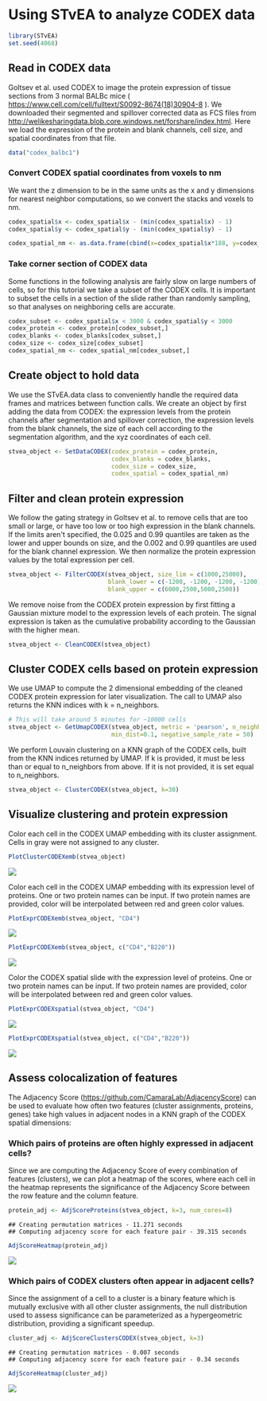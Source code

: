 Using STvEA to analyze CODEX data
================

``` r
library(STvEA)
set.seed(4068)
```

Read in CODEX data
------------------

Goltsev et al. used CODEX to image the protein expression of tissue sections from 3 normal BALBc mice ( <https://www.cell.com/cell/fulltext/S0092-8674(18)30904-8> ). We downloaded their segmented and spillover corrected data as FCS files from <http://welikesharingdata.blob.core.windows.net/forshare/index.html>. Here we load the expression of the protein and blank channels, cell size, and spatial coordinates from that file.

``` r
data("codex_balbc1")
```

### Convert CODEX spatial coordinates from voxels to nm

We want the z dimension to be in the same units as the x and y dimensions for nearest neighbor computations, so we convert the stacks and voxels to nm.

``` r
codex_spatial$x <- codex_spatial$x - (min(codex_spatial$x) - 1)
codex_spatial$y <- codex_spatial$y - (min(codex_spatial$y) - 1)

codex_spatial_nm <- as.data.frame(cbind(x=codex_spatial$x*188, y=codex_spatial$y*188, z=codex_spatial$z*900))
```

### Take corner section of CODEX data

Some functions in the following analysis are fairly slow on large numbers of cells, so for this tutorial we take a subset of the CODEX cells. It is important to subset the cells in a section of the slide rather than randomly sampling, so that analyses on neighboring cells are accurate.

``` r
codex_subset <- codex_spatial$x < 3000 & codex_spatial$y < 3000
codex_protein <- codex_protein[codex_subset,]
codex_blanks <- codex_blanks[codex_subset,]
codex_size <- codex_size[codex_subset]
codex_spatial_nm <- codex_spatial_nm[codex_subset,]
```

Create object to hold data
--------------------------

We use the STvEA.data class to conveniently handle the required data frames and matrices between function calls. We create an object by first adding the data from CODEX: the expression levels from the protein channels after segmentation and spillover correction, the expression levels from the blank channels, the size of each cell according to the segmentation algorithm, and the xyz coordinates of each cell.

``` r
stvea_object <- SetDataCODEX(codex_protein = codex_protein,
                             codex_blanks = codex_blanks,
                             codex_size = codex_size,
                             codex_spatial = codex_spatial_nm)
```

Filter and clean protein expression
-----------------------------------

We follow the gating strategy in Goltsev et al. to remove cells that are too small or large, or have too low or too high expression in the blank channels. If the limits aren't specified, the 0.025 and 0.99 quantiles are taken as the lower and upper bounds on size, and the 0.002 and 0.99 quantiles are used for the blank channel expression. We then normalize the protein expression values by the total expression per cell.

``` r
stvea_object <- FilterCODEX(stvea_object, size_lim = c(1000,25000),
                            blank_lower = c(-1200, -1200, -1200, -1200),
                            blank_upper = c(6000,2500,5000,2500))
```

We remove noise from the CODEX protein expression by first fitting a Gaussian mixture model to the expression levels of each protein. The signal expression is taken as the cumulative probability according to the Gaussian with the higher mean.

``` r
stvea_object <- CleanCODEX(stvea_object)
```

Cluster CODEX cells based on protein expression
-----------------------------------------------

We use UMAP to compute the 2 dimensional embedding of the cleaned CODEX protein expression for later visualization. The call to UMAP also returns the KNN indices with k = n\_neighbors.

``` r
# This will take around 5 minutes for ~10000 cells
stvea_object <- GetUmapCODEX(stvea_object, metric = 'pearson', n_neighbors=30,
                             min_dist=0.1, negative_sample_rate = 50)
```

We perform Louvain clustering on a KNN graph of the CODEX cells, built from the KNN indices returned by UMAP. If k is provided, it must be less than or equal to n\_neighbors from above. If it is not provided, it is set equal to n\_neighbors.

``` r
stvea_object <- ClusterCODEX(stvea_object, k=30)
```

Visualize clustering and protein expression
-------------------------------------------

Color each cell in the CODEX UMAP embedding with its cluster assignment. Cells in gray were not assigned to any cluster.

``` r
PlotClusterCODEXemb(stvea_object)
```

![](codex_tutorial_files/figure-markdown_github/unnamed-chunk-10-1.png)

Color each cell in the CODEX UMAP embedding with its expression level of proteins. One or two protein names can be input. If two protein names are provided, color will be interpolated between red and green color values.

``` r
PlotExprCODEXemb(stvea_object, "CD4")
```

![](codex_tutorial_files/figure-markdown_github/unnamed-chunk-11-1.png)

``` r
PlotExprCODEXemb(stvea_object, c("CD4","B220"))
```

![](codex_tutorial_files/figure-markdown_github/unnamed-chunk-12-1.png)

Color the CODEX spatial slide with the expression level of proteins. One or two protein names can be input. If two protein names are provided, color will be interpolated between red and green color values.

``` r
PlotExprCODEXspatial(stvea_object, "CD4")
```

![](codex_tutorial_files/figure-markdown_github/unnamed-chunk-13-1.png)

``` r
PlotExprCODEXspatial(stvea_object, c("CD4","B220"))
```

![](codex_tutorial_files/figure-markdown_github/unnamed-chunk-14-1.png)

Assess colocalization of features
---------------------------------

The Adjacency Score (<https://github.com/CamaraLab/AdjacencyScore>) can be used to evaluate how often two features (cluster assignments, proteins, genes) take high values in adjacent nodes in a KNN graph of the CODEX spatial dimensions:

### Which pairs of proteins are often highly expressed in adjacent cells?

Since we are computing the Adjacency Score of every combination of features (clusters), we can plot a heatmap of the scores, where each cell in the heatmap represents the significance of the Adjacency Score between the row feature and the column feature.

``` r
protein_adj <- AdjScoreProteins(stvea_object, k=3, num_cores=8)
```

    ## Creating permutation matrices - 11.271 seconds
    ## Computing adjacency score for each feature pair - 39.315 seconds

``` r
AdjScoreHeatmap(protein_adj)
```

![](codex_tutorial_files/figure-markdown_github/unnamed-chunk-15-1.png)

### Which pairs of CODEX clusters often appear in adjacent cells?

Since the assignment of a cell to a cluster is a binary feature which is mutually exclusive with all other cluster assignments, the null distribution used to assess significance can be parameterized as a hypergeometric distribution, providing a significant speedup.

``` r
cluster_adj <- AdjScoreClustersCODEX(stvea_object, k=3)
```

    ## Creating permutation matrices - 0.007 seconds
    ## Computing adjacency score for each feature pair - 0.34 seconds

``` r
AdjScoreHeatmap(cluster_adj)
```

![](codex_tutorial_files/figure-markdown_github/unnamed-chunk-16-1.png)

